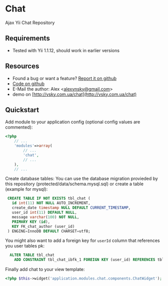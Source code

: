 Chat
===========

Ajax Yii Chat Repository


Requirements
------------

* Tested with Yii 1.1.12, should work in earlier versions

Resources
---------

* Found a bug or want a feature? [Report it on github](https://github.com/alexvnsky/idntesttask/issues)
* [Code on github](https://github.com/alexvnsky/idntesttask)
* E-Mail the author: Alex <[alexvnsky@gmail.com](mailto:alexvnsky@gmail.com)>
* demo on [http://vsky.com.ua/chat](http://vsky.com.ua/chat)

Quickstart
----------

Add module to your application config (optional config values are commented):

~~~php
<?php
    // ...
    'modules'=>array(
        // ...
        'chat',
        // ...
    ),
    // ...
~~~

Create database tables:
You can use the database migration provieded by this repository (protected/data/schema.mysql.sql) or create a table (example for mysql):

~~~sql
 CREATE TABLE IF NOT EXISTS tbl_chat (
   id int(11) NOT NULL AUTO_INCREMENT,
   create_date timestamp NULL DEFAULT CURRENT_TIMESTAMP,
   user_id int(11) DEFAULT NULL,
   message varchar(100) NOT NULL,
   PRIMARY KEY (id),
   KEY FK_chat_author (user_id)
 ) ENGINE=InnoDB DEFAULT CHARSET=utf8;
~~~
You might also want to add a foreign key for `userId` column that references you user tables pk:

~~~sql
  ALTER TABLE tbl_chat
    ADD CONSTRAINT tbl_chat_ibfk_1 FOREIGN KEY (user_id) REFERENCES tbl_user (id) ON DELETE CASCADE ON UPDATE RESTRICT;
~~~

Finally add chat to your view template:

~~~php
<?php $this->widget('application.modules.chat.components.ChatWidget'); ?>
~~~